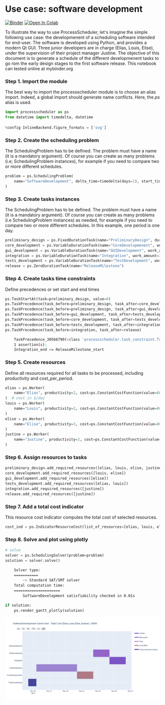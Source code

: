 # Use case: software development

[![Binder](https://mybinder.org/badge_logo.svg)](https://mybinder.org/v2/gh/tpaviot/ProcessScheduler/HEAD?filepath=doc/use-case-software-development.ipynb)
<a target="_blank" href="https://colab.research.google.com/github/tpaviot/ProcessScheduler/blob/master/examples-notebooks/use-case-software-development.ipynb">
  <img src="https://colab.research.google.com/assets/colab-badge.svg" alt="Open In Colab"/>
</a>

To illustrate the way to use ProcessScheduler, let's imagine the simple following use case: the developmenent of a scheduling software intended for end-user. The software is developed using Python, and provides a modern Qt GUI. Three junior developers are in charge (Elias, Louis, Elise), under the supervision of their project manager Justine. The objective of this document is to generate a schedule of the different developmenent tasks to go rom the early design stages to the first software release. This notebook can tested online at mybinder.org


### Step 1. Import the module
The best way to import the processscheduler module is to choose an alias import. Indeed, a global import should generate name conflicts. Here, the *ps* alias is used.


``` py
import processscheduler as ps
from datetime import timedelta, datetime

%config InlineBackend.figure_formats = ['svg']
```

### Step 2. Create the scheduling problem
The SchedulingProblem has to be defined. The problem must have a name (it is a mandatory argument). Of course you can create as many problems (i.e; SchedulingProblem instances), for example if you need to compare two or more different schedules.

``` py
problem = ps.SchedulingProblem(
    name="SoftwareDevelopment", delta_time=timedelta(days=1), start_time=datetime.now()
)
```

### Step 3. Create tasks instances
The SchedulingProblem has to be defined. The problem must have a name (it is a mandatory argument). Of course you can create as many problems (i.e SchedulingProblem instances) as needed, for example if you need to compare two or more different schedules. In this example, one period is one day.

``` py
preliminary_design = ps.FixedDurationTask(name="PreliminaryDesign", duration=1)  # 1 day
core_development = ps.VariableDurationTask(name="CoreDevelopmenent", work_amount=10)
gui_development = ps.VariableDurationTask(name="GUIDevelopment", work_amount=15)
integration = ps.VariableDurationTask(name="Integration", work_amount=3)
tests_development = ps.VariableDurationTask(name="TestDevelopment", work_amount=8)
release = ps.ZeroDurationTask(name="ReleaseMilestone")
```

### Step 4. Create tasks time constraints
Define precedences or set start and end times

``` py
ps.TaskStartAt(task=preliminary_design, value=0)
ps.TaskPrecedence(task_before=preliminary_design, task_after=core_development)
ps.TaskPrecedence(task_before=preliminary_design, task_after=gui_development)
ps.TaskPrecedence(task_before=gui_development, task_after=tests_development)
ps.TaskPrecedence(task_before=core_development, task_after=tests_development)
ps.TaskPrecedence(task_before=tests_development, task_after=integration)
ps.TaskPrecedence(task_before=integration, task_after=release)
```

``` bash
    TaskPrecedence_30566790(<class 'processscheduler.task_constraint.TaskPrecedence'>)
    1 assertion(s):
    Integration_end <= ReleaseMilestone_start
```

### Step 5. Create resources
Define all resources required for all tasks to be processed, including productivity and cost_per_period.

``` py
elias = ps.Worker(
    name="Elias", productivity=2, cost=ps.ConstantCostFunction(value=600)
)  # cost in $/day
louis = ps.Worker(
    name="Louis", productivity=2, cost=ps.ConstantCostFunction(value=600)
)
elise = ps.Worker(
    name="Elise", productivity=3, cost=ps.ConstantCostFunction(value=800)
)
justine = ps.Worker(
    name="Justine", productivity=2, cost=ps.ConstantCostFunction(value=1200)
)
```

### Step 6. Assign resources to tasks

``` py
preliminary_design.add_required_resources([elias, louis, elise, justine])
core_development.add_required_resources([louis, elise])
gui_development.add_required_resources([elise])
tests_development.add_required_resources([elias, louis])
integration.add_required_resources([justine])
release.add_required_resources([justine])
```
### Step 7. Add a total cost indicator
This resource cost indicator computes the total cost of selected resources.

``` py
cost_ind = ps.IndicatorResourceCost(list_of_resources=[elias, louis, elise, justine])
```

### Step 8. Solve and plot using plotly

``` py
# solve
solver = ps.SchedulingSolver(problem=problem)
solution = solver.solve()
```
``` bash
    Solver type:
    ===========
    	-> Standard SAT/SMT solver
    Total computation time:
    =====================
    	SoftwareDevelopment satisfiability checked in 0.01s
```

``` py
if solution:
    ps.render_gantt_plotly(solution)
```

![Gantt](img/software-development-gantt.png)
